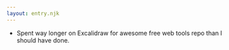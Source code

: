 ```yaml
---
layout: entry.njk
---
```


- Spent way longer on Excalidraw for awesome free web tools repo than I should have done.
